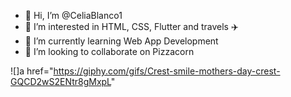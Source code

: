 - 👋 Hi, I’m @CeliaBlanco1
- 👀 I’m interested in HTML, CSS, Flutter and travels ✈️
- 🌱 I’m currently learning Web App Development
- 💞️ I’m looking to collaborate on Pizzacorn

![]a href="https://giphy.com/gifs/Crest-smile-mothers-day-crest-GQCD2wS2ENtr8gMxpL"

<!---
CeliaBlanco1/CeliaBlanco1 is a ✨ special ✨ repository because its `README.md` (this file) appears on your GitHub profile.
You can click the Preview link to take a look at your changes.
--->
